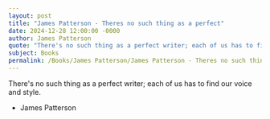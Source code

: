 ```yaml
---
layout: post
title: "James Patterson - Theres no such thing as a perfect"
date: 2024-12-28 12:00:00 -0000
author: James Patterson
quote: "There's no such thing as a perfect writer; each of us has to find our voice and style."
subject: Books
permalink: /Books/James Patterson/James Patterson - Theres no such thing as a perfect
---
```


There's no such thing as a perfect writer; each of us has to find our voice and style.

- James Patterson
